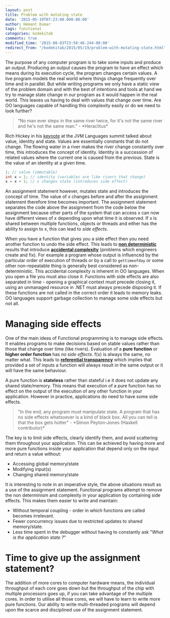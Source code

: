 ```yaml
---
layout: post
title: Problem with mutating state
date: '2015-05-19T07:23:00.000-08:00'
author: Hemant Kumar
tags: functional
categories: kodekitab
comments: true
modified_time: '2015-08-03T23:50:46.244-08:00'
redirect_from: "/kodekitab/2015/05/19/problem-with-mutating-state.html"
---
```


The purpose of any computer program is to take some inputs and produce an output. Producing an output causes the program to have an effect which means during its execution cycle, the program changes certain values. A live program models the real world where things change frequently over time and in parallel. But while writing programs we only have a static view of the problem domain and with the best of intentions and tools at hand we try to manage state change in our program as it would happen in the real world. This leaves us having to deal with values that change over time. Are OO languages capable of handling this complexity easily or do we need to look further?


<blockquote>“No man ever steps in the same river twice, for it's not the same river and he's not the same man.” - *Heraclitus*</blockquote>

Rich Hickey in his [keynote](http://www.infoq.com/presentations/Are-We-There-Yet-Rich-Hickey) at the JVM Languages summit talked about value, identity and state. Values are essentially constants that do not change.  The flowing water in a river makes the river change constantly over time, this introduces the concept of identity. Identity is a succession of related values where the current one is caused from the previous. State is the value of an identity at a given time.

```java
1; // value (immutable)
int x = 1; // identity (variables are like rivers that change)
x = x + 1; // x changes state (introduces side effect)
```

An assignment statement however, mutates state and introduces the concept of time. The value of x changes before and after the assignment statement therefore time becomes important. The assignment statement separates the code above the assignment from the code below the assignment because other parts of the system that can access x can now have different views of x depending upon what time it is observed. If x is shared between multiple functions, objects or threads and either has the ability to assign to x, this can lead to *side effects*.

When you have a function that gives you a side effect then you need another function to undo the side effect. This leads to [**non deterministic**](https://en.wikipedia.org/wiki/Nondeterministic_algorithm) results  that introduce [**accidental complexity**](https://en.wikipedia.org/wiki/No_Silver_Bullet) (problems which engineers create and fix). For example a program whose output is influenced by the particular order of execution of threads or by a call to `gettimeofday` or some other non-repeatable thing is generally best considered as non-deterministic. This accidental complexity is inherent in OO languages. When you open a file you must also close it. Functions with side effects are also separated in time - opening a graphical context must precede closing it, using an unmanaged resource in .NET must always precede disposing it. If these functions are not called in the correct order it leads to memory leaks. OO languages support garbage collection to manage some side effects but not all.

# Managing side effects
One of the main ideas of Functional programming is to manage side effects. It enables programs to make decisions based on stable values rather than those that change over time (like rivers). Evaluation of a **pure function** or **higher order function** has *no side effects*. f(x) is always the same, no matter what. This leads to [**referential transparency**](https://wiki.haskell.org/Referential_transparency) which implies that provided a set of inputs a function will always result in the same output or it will have the same behaviour.

A pure function is **stateless** rather than stateful i.e it does not update any shared state/memory. This means that execution of a pure function has no effect on the output of the execution of any other function in your application. However in practice, applications do need to have some side effects.

<blockquote>"In the end, any program must manipulate state. A program that has no side effects whatsoever is a kind of black box. All you can tell is that the box gets hotter" - *Simon Peyton-Jones (Haskell contributor)*</blockquote>

The key is to limit side effects, clearly identify them, and avoid scattering them throughout your application. This can be achieved by having more and more pure functions inside your application that depend only on the input and return a value without:

* Accessing global memory/state
* Modifying input(s)
* Changing shared memory/state

It is interesting to note in an imperative style, the above situations result as a use of the assignment statement. Functional programs attempt to remove the non determinism and complexity in your application by containing side effects. This makes them easier to write and maintain:

* Without temporal coupling - order in which functions are called becomes irrelevant.
* Fewer concurrency issues due to restricted updates to shared memory/state.
* Less time spent in the debugger without having to constantly ask "*What is the application state ?*"

# Time to give up the assignment statement?

The addition of more cores to computer hardware means, the individual throughput of each core goes down but the throughput of the chip with multiple processors goes up, if you can take advantage of the multiple cores. In order to utilise all those cores, we will have to learn to write more pure functions. Our ability to write multi-threaded programs will depend upon the scarce and disciplined use of the assignment statement.
